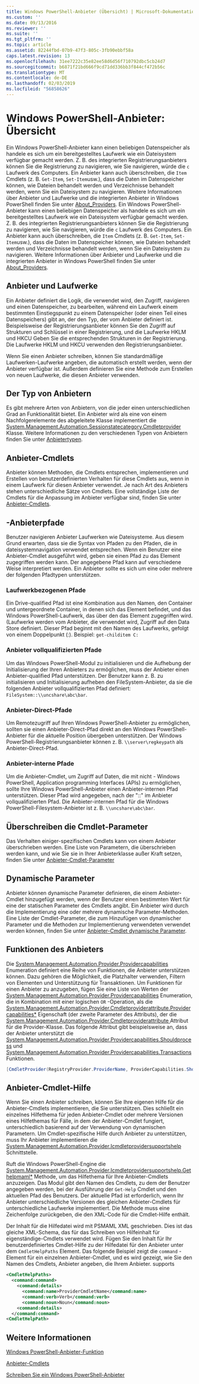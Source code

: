 ```yaml
---
title: Windows PowerShell-Anbieter (Übersicht) | Microsoft-Dokumentation
ms.custom: ''
ms.date: 09/13/2016
ms.reviewer: ''
ms.suite: ''
ms.tgt_pltfrm: ''
ms.topic: article
ms.assetid: 82244fbd-07b9-47f3-805c-3fb90ebbf58a
caps.latest.revision: 13
ms.openlocfilehash: 31ee7222c35e82ee58d6d56f710792dbc5cb24d7
ms.sourcegitcommit: b6871f21bd666f9cd71dd336bb3f844cf472b56c
ms.translationtype: MT
ms.contentlocale: de-DE
ms.lasthandoff: 02/03/2019
ms.locfileid: "56858626"
---
```

# <a name="windows-powershell-provider-overview"></a>Windows PowerShell-Anbieter: Übersicht

Ein Windows PowerShell-Anbieter kann einen beliebigen Datenspeicher als handele es sich um ein bereitgestelltes Laufwerk wie ein Dateisystem verfügbar gemacht werden. Z. B. des integrierten Registrierungsanbieters können Sie die Registrierung zu navigieren, wie Sie navigieren, würde die `c` Laufwerk des Computers. Ein Anbieter kann auch überschreiben, die `Item` Cmdlets (z. B. `Get-Item`, `Set-Item`usw.), dass die Daten im Datenspeicher können, wie Dateien behandelt werden und Verzeichnisse behandelt werden, wenn Sie ein Dateisystem zu navigieren. Weitere Informationen über Anbieter und Laufwerke und die integrierten Anbieter in Windows PowerShell finden Sie unter [About_Providers](/powershell/module/microsoft.powershell.core/about/about_providers).
Ein Windows PowerShell-Anbieter kann einen beliebigen Datenspeicher als handele es sich um ein bereitgestelltes Laufwerk wie ein Dateisystem verfügbar gemacht werden. Z. B. des integrierten Registrierungsanbieters können Sie die Registrierung zu navigieren, wie Sie navigieren, würde die `c` Laufwerk des Computers. Ein Anbieter kann auch überschreiben, die `Item` Cmdlets (z. B. `Get-Item`, `Set-Item`usw.), dass die Daten im Datenspeicher können, wie Dateien behandelt werden und Verzeichnisse behandelt werden, wenn Sie ein Dateisystem zu navigieren. Weitere Informationen über Anbieter und Laufwerke und die integrierten Anbieter in Windows PowerShell finden Sie unter [About_Providers](/powershell/module/microsoft.powershell.core/about/about_providers).

## <a name="providers-and-drives"></a>Anbieter und Laufwerke

Ein Anbieter definiert die Logik, die verwendet wird, den Zugriff, navigieren und einen Datenspeicher, zu bearbeiten, während ein Laufwerk einem bestimmten Einstiegspunkt zu einem Datenspeicher (oder einen Teil eines Datenspeichers) gibt an, der den Typ, der vom Anbieter definiert ist. Beispielsweise der Registrierungsanbieter können Sie den Zugriff auf Strukturen und Schlüssel in einer Registrierung, und die Laufwerke HKLM und HKCU Geben Sie die entsprechenden Strukturen in der Registrierung. Die Laufwerke HKLM und HKCU verwenden den Registrierungsanbieter.

Wenn Sie einen Anbieter schreiben, können Sie standardmäßige Laufwerken-Laufwerke angeben, die automatisch erstellt werden, wenn der Anbieter verfügbar ist. Außerdem definieren Sie eine Methode zum Erstellen von neuen Laufwerke, die diesen Anbieter verwenden.

## <a name="type-of-providers"></a>Der Typ von Anbietern

Es gibt mehrere Arten von Anbietern, von die jeder einen unterschiedlichen Grad an Funktionalität bietet. Ein Anbieter wird als eine von einem Nachfolgerelemente des abgeleitete Klasse implementiert die [System.Management.Automation.Sessionstatecategory.Cmdletprovider](/dotnet/api/System.Management.Automation.SessionStateCategory.CmdletProvider) Klasse. Weitere Informationen zu den verschiedenen Typen von Anbietern finden Sie unter [Anbietertypen](./provider-types.md).

## <a name="provider-cmdlets"></a>Anbieter-Cmdlets

Anbieter können Methoden, die Cmdlets entsprechen, implementieren und Erstellen von benutzerdefinierten Verhalten für diese Cmdlets aus, wenn in einem Laufwerk für diesen Anbieter verwendet. Je nach Art des Anbieters stehen unterschiedliche Sätze von Cmdlets. Eine vollständige Liste der Cmdlets für die Anpassung im Anbieter verfügbar sind, finden Sie unter [Anbieter-Cmdlets](./provider-cmdlets.md).

## <a name="provider-paths"></a>-Anbieterpfade

Benutzer navigieren Anbieter Laufwerken wie Dateisysteme. Aus diesem Grund erwarten, dass sie die Syntax von Pfaden zu den Pfaden, die in dateisystemnavigation verwendet entsprechen. Wenn ein Benutzer eine Anbieter-Cmdlet ausgeführt wird, geben sie einen Pfad zu das Element zugegriffen werden kann. Der angegebene Pfad kann auf verschiedene Weise interpretiert werden. Ein Anbieter sollte es sich um eine oder mehrere der folgenden Pfadtypen unterstützen.

### <a name="drive-qualified-paths"></a>Laufwerkbezogenen Pfade

Ein Drive-qualified Pfad ist eine Kombination aus den Namen, den Container und untergeordnete Container, in denen sich das Element befindet, und das Windows PowerShell-Laufwerk, das über den das Element zugegriffen wird. (Laufwerke werden vom Anbieter, die verwendet wird, Zugriff auf den Data Store definiert. Dieser Pfad beginnt mit den Namen des Laufwerks, gefolgt von einem Doppelpunkt (:). Beispiel: `get-childitem C:`

### <a name="provider-qualified-paths"></a>Anbieter vollqualifizierten Pfade

Um das Windows PowerShell-Modul zu initialisieren und die Aufhebung der Initialisierung der Ihren Anbieters zu ermöglichen, muss der Anbieter einen Anbieter-qualified Pfad unterstützen. Der Benutzer kann z. B. zu initialisieren und Initialisierung aufheben den FileSystem-Anbieter, da sie die folgenden Anbieter vollqualifizierten Pfad definiert: `FileSystem::\\uncshare\abc\bar`.

### <a name="provider-direct-paths"></a>Anbieter-Direct-Pfade

Um Remotezugriff auf Ihren Windows PowerShell-Anbieter zu ermöglichen, sollten sie einen Anbieter-Direct-Pfad direkt an den Windows PowerShell-Anbieter für die aktuelle Position übergeben unterstützen. Der Windows PowerShell-Registrierungsanbieter können z. B. `\\server\regkeypath` als Anbieter-Direct-Pfad.

### <a name="provider-internal-paths"></a>Anbieter-interne Pfade

Um die Anbieter-Cmdlet, um Zugriff auf Daten, die mit nicht - Windows PowerShell, Application programming Interfaces (APIs) zu ermöglichen, sollte Ihre Windows PowerShell-Anbieter einen Anbieter-internen Pfad unterstützen. Dieser Pfad wird angegeben, nach der "::" im Anbieter vollqualifizierten Pfad. Die Anbieter-internen Pfad für die Windows PowerShell-Filesystem-Anbieter ist z. B. `\\uncshare\abc\bar`.

## <a name="overriding-cmdlet-parameters"></a>Überschreiben die Cmdlet-Parameter

Das Verhalten einiger-spezifischen Cmdlets kann von einem Anbieter überschrieben werden. Eine Liste von Parametern, die überschrieben werden kann, und wie Sie sie in Ihrer Anbieterklasse außer Kraft setzen, finden Sie unter [Anbieter-Cmdlet-Parameter](./provider-cmdlet-parameters.md)

## <a name="dynamic-parameters"></a>Dynamische Parameter

Anbieter können dynamische Parameter definieren, die einem Anbieter-Cmdlet hinzugefügt werden, wenn der Benutzer einen bestimmten Wert für eine der statischen Parameter des Cmdlets angibt. Ein Anbieter wird durch die Implementierung eine oder mehrere dynamische Parameter-Methoden. Eine Liste der Cmdlet-Parameter, die zum Hinzufügen von dynamischer Parameter und die Methoden zur Implementierung verwendeten verwendet werden können, finden Sie unter [Anbieter-Cmdlet dynamische Parameter](./provider-cmdlet-dynamic-parameters.md).

## <a name="provider-capabilities"></a>Funktionen des Anbieters

Die [System.Management.Automation.Provider.Providercapabilities](/dotnet/api/System.Management.Automation.Provider.ProviderCapabilities) Enumeration definiert eine Reihe von Funktionen, die Anbieter unterstützen können. Dazu gehören die Möglichkeit, die Platzhalter verwenden, Filtern von Elementen und Unterstützung für Transaktionen. Um Funktionen für einen Anbieter zu anzugeben, fügen Sie eine Liste von Werten der [System.Management.Automation.Provider.Providercapabilities](/dotnet/api/System.Management.Automation.Provider.ProviderCapabilities) Enumeration, die in Kombination mit einer logischen `OR` -Operation, als die [ System.Management.Automation.Provider.Cmdletproviderattribute.Providercapabilities*](/dotnet/api/System.Management.Automation.Provider.CmdletProviderAttribute.ProviderCapabilities) Eigenschaft (der zweite Parameter des Attributs), der die [System.Management.Automation.Provider.Cmdletproviderattribute ](/dotnet/api/System.Management.Automation.Provider.CmdletProviderAttribute) Attribut für die Provider-Klasse. Das folgende Attribut gibt beispielsweise an, dass der Anbieter unterstützt die [System.Management.Automation.Provider.Providercapabilities.Shouldprocess](/dotnet/api/System.Management.Automation.Provider.ProviderCapabilities.ShouldProcess) und [ System.Management.Automation.Provider.Providercapabilities.Transactions](/dotnet/api/System.Management.Automation.Provider.ProviderCapabilities.Transactions) Funktionen.

```csharp
[CmdletProvider(RegistryProvider.ProviderName, ProviderCapabilities.ShouldProcess | ProviderCapabilities.Transactions)]

```

## <a name="provider-cmdlet-help"></a>Anbieter-Cmdlet-Hilfe

Wenn Sie einen Anbieter schreiben, können Sie Ihre eigenen Hilfe für die Anbieter-Cmdlets implementieren, die Sie unterstützen. Dies schließt ein einzelnes Hilfethema für jeden Anbieter-Cmdlet oder mehrere Versionen eines Hilfethemas für Fälle, in dem der Anbieter-Cmdlet fungiert, unterschiedlich basierend auf der Verwendung von dynamischen Parametern. Um Cmdlet-spezifische Hilfe durch Anbieter zu unterstützen, muss Ihr Anbieter implementieren die [System.Management.Automation.Provider.Icmdletprovidersupportshelp](/dotnet/api/System.Management.Automation.Provider.ICmdletProviderSupportsHelp) Schnittstelle.

Ruft die Windows PowerShell-Engine die [System.Management.Automation.Provider.Icmdletprovidersupportshelp.Gethelpmaml*](/dotnet/api/System.Management.Automation.Provider.ICmdletProviderSupportsHelp.GetHelpMaml) Methode, um das Hilfethema für Ihre Anbieter-Cmdlets anzuzeigen. Das Modul gibt den Namen des Cmdlets, zu dem der Benutzer angegeben werden, bei der Ausführung der `Get-Help` Cmdlet und den aktuellen Pfad des Benutzers. Der aktuelle Pfad ist erforderlich, wenn Ihr Anbieter unterschiedliche Versionen des gleichen Anbieter-Cmdlets für unterschiedliche Laufwerke implementiert. Die Methode muss eine Zeichenfolge zurückgeben, die den XML-Code für die Cmdlet-Hilfe enthält.

Der Inhalt für die Hilfedatei wird mit PSMAML XML geschrieben. Dies ist das gleiche XML-Schema, das für das Schreiben von Hilfeinhalt für eigenständige-Cmdlets verwendet wird. Fügen Sie den Inhalt für Ihr benutzerdefiniertes Cmdlet-Hilfe zu der Hilfedatei für den Anbieter unter dem `CmdletHelpPaths` Element. Das folgende Beispiel zeigt die `command` -Element für ein einzelnen Anbieter-Cmdlet, und es wird gezeigt, wie Sie den Namen des Cmdlets, Anbieter angeben, die Ihrem Anbieter. supports

```xml
<CmdletHelpPaths>
  <command:command>
    <command:details>
      <command:name>ProviderCmdletName</command:name>
      <command:verb>Verb</command:verb>
      <command:noun>Noun</command:noun>
    <command:details>
  </command:command>
<CmdletHelpPath>
```

## <a name="see-also"></a>Weitere Informationen

[Windows PowerShell-Anbieter-Funktion](./provider-types.md)

[Anbieter-Cmdlets](./provider-cmdlets.md)

[Schreiben Sie ein Windows PowerShell-Anbieter](./writing-a-windows-powershell-provider.md)